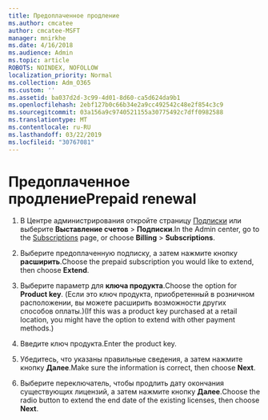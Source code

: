 ```yaml
---
title: Предоплаченное продление
ms.author: cmcatee
author: cmcatee-MSFT
manager: mnirkhe
ms.date: 4/16/2018
ms.audience: Admin
ms.topic: article
ROBOTS: NOINDEX, NOFOLLOW
localization_priority: Normal
ms.collection: Adm_O365
ms.custom: ''
ms.assetid: ba037d2d-3c99-4d01-8d60-ca5d624da9b1
ms.openlocfilehash: 2ebf127b0c66b34e2a9cc492542c48e2f854c3c9
ms.sourcegitcommit: 03a156a9c9740521155a30775492c7dff0982588
ms.translationtype: MT
ms.contentlocale: ru-RU
ms.lasthandoff: 03/22/2019
ms.locfileid: "30767081"
---
```

# <a name="prepaid-renewal"></a><span data-ttu-id="99276-102">Предоплаченное продление</span><span class="sxs-lookup"><span data-stu-id="99276-102">Prepaid renewal</span></span>

1. <span data-ttu-id="99276-103">В Центре администрирования откройте страницу [Подписки](https://go.microsoft.com/fwlink/p/?linkid=842054) или выберите **Выставление счетов** \> **Подписки**.</span><span class="sxs-lookup"><span data-stu-id="99276-103">In the Admin center, go to the [Subscriptions](https://go.microsoft.com/fwlink/p/?linkid=842054) page, or choose **Billing** \> **Subscriptions**.</span></span>
    
2. <span data-ttu-id="99276-104">Выберите предоплаченную подписку, а затем нажмите кнопку **расширить**.</span><span class="sxs-lookup"><span data-stu-id="99276-104">Choose the prepaid subscription you would like to extend, then choose **Extend**.</span></span>
    
3. <span data-ttu-id="99276-105">Выберите параметр для **ключа продукта**.</span><span class="sxs-lookup"><span data-stu-id="99276-105">Choose the option for **Product key**.</span></span> <span data-ttu-id="99276-106">(Если это ключ продукта, приобретенный в розничном расположении, вы можете расширить возможности других способов оплаты.)</span><span class="sxs-lookup"><span data-stu-id="99276-106">(If this was a product key purchased at a retail location, you might have the option to extend with other payment methods.)</span></span>
    
4. <span data-ttu-id="99276-107">Введите ключ продукта.</span><span class="sxs-lookup"><span data-stu-id="99276-107">Enter the product key.</span></span>
    
5. <span data-ttu-id="99276-108">Убедитесь, что указаны правильные сведения, а затем нажмите кнопку **Далее**.</span><span class="sxs-lookup"><span data-stu-id="99276-108">Make sure the information is correct, then choose **Next**.</span></span>
    
6. <span data-ttu-id="99276-109">Выберите переключатель, чтобы продлить дату окончания существующих лицензий, а затем нажмите кнопку **Далее**.</span><span class="sxs-lookup"><span data-stu-id="99276-109">Choose the radio button to extend the end date of the existing licenses, then choose **Next**.</span></span>
    

